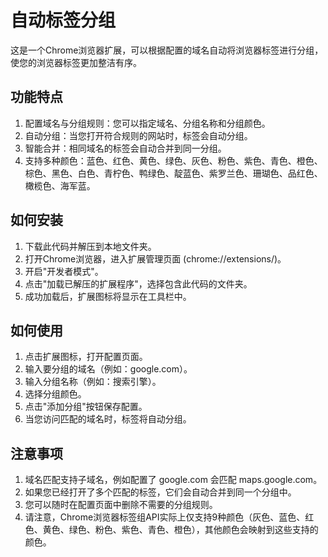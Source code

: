 # 自动标签分组

这是一个Chrome浏览器扩展，可以根据配置的域名自动将浏览器标签进行分组，使您的浏览器标签更加整洁有序。

## 功能特点

1. 配置域名与分组规则：您可以指定域名、分组名称和分组颜色。
2. 自动分组：当您打开符合规则的网站时，标签会自动分组。
3. 智能合并：相同域名的标签会自动合并到同一分组。
4. 支持多种颜色：蓝色、红色、黄色、绿色、灰色、粉色、紫色、青色、橙色、棕色、黑色、白色、青柠色、鸭绿色、靛蓝色、紫罗兰色、珊瑚色、品红色、橄榄色、海军蓝。

## 如何安装

1. 下载此代码并解压到本地文件夹。
2. 打开Chrome浏览器，进入扩展管理页面 (chrome://extensions/)。
3. 开启"开发者模式"。
4. 点击"加载已解压的扩展程序"，选择包含此代码的文件夹。
5. 成功加载后，扩展图标将显示在工具栏中。

## 如何使用

1. 点击扩展图标，打开配置页面。
2. 输入要分组的域名（例如：google.com）。
3. 输入分组名称（例如：搜索引擎）。
4. 选择分组颜色。
5. 点击"添加分组"按钮保存配置。
6. 当您访问匹配的域名时，标签将自动分组。

## 注意事项

1. 域名匹配支持子域名，例如配置了 google.com 会匹配 maps.google.com。
2. 如果您已经打开了多个匹配的标签，它们会自动合并到同一个分组中。
3. 您可以随时在配置页面中删除不需要的分组规则。
4. 请注意，Chrome浏览器标签组API实际上仅支持9种颜色（灰色、蓝色、红色、黄色、绿色、粉色、紫色、青色、橙色），其他颜色会映射到这些支持的颜色。 